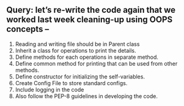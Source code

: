 ## Query: let’s re-write the code again that we worked last week cleaning-up using OOPS concepts –
1.	Reading and writing file should be in Parent class
2.	Inherit a class for operations to print the details.
3.	Define methods for each operations in separate method.
4.	Define common method for printing that can be used from other methods.
5.	Define constructor for initializing the self-variables.
6.	Create Config File to store standard configs.
7.	Include logging in the code
8.	Also follow the PEP-8 guidelines in developing the code. 